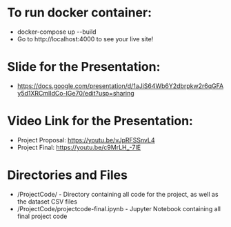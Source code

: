 # To run docker container:

- docker-compose up --build
- Go to http://localhost:4000 to see your live site!

# Slide for the Presentation:
- https://docs.google.com/presentation/d/1aJiS64Wb6Y2dbrpkw2r6qGFAy5d1XRCmlIdCo-IGe70/edit?usp=sharing

# Video Link for the Presentation:
- Project Proposal: https://youtu.be/vJpRFSSnvL4
- Project Final: https://youtu.be/c9MrLH_-7IE

# Directories and Files
- /ProjectCode/ - Directory containing all code for the project, as well as the dataset CSV files
- /ProjectCode/projectcode-final.ipynb - Jupyter Notebook containing all final project code
